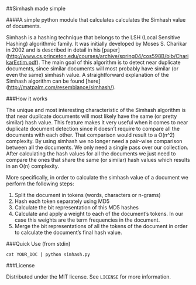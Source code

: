 ##Simhash made simple

####A simple python module that calculates calculates the Simhash value of documents.

Simhash is a hashing technique that belongs to the LSH (Local Sensitive Hashing) algorithmic family.
It was initially developed by Moses S. Charikar in 2002 and is described in detail in his [paper] (http://www.cs.princeton.edu/courses/archive/spring04/cos598B/bib/CharikarEstim.pdf).
The main goal of this algorithm is to detect near duplicate documents, since similar documents will most probably 
have similar (or even the same) simhash value.
A straightforward explanation of the Simhash algorithm can be found [here] (http://matpalm.com/resemblance/simhash/).

###How it works

The unique and most interesting characteristic of the Simhash algorithm is that near duplicate documents will most likely 
have the same (or pretty similar) hash value. This feature makes it very useful when it comes to near duplicate document detection 
since it doesn’t require to compare all the documents with each other. That comparison would result to a O(n^2) complexity.
By using simhash we no longer need a pair-wise comparison between all the documents. We only need a single pass over our collection. 
After calculating the hash values for all the documents we just need to compare the ones that share the same (or similar) hash values which results in an O(n) complexity.

More specifically, in order to calculate the simhash value of a document we perform the following steps:
1. Split the document in tokens (words, characters or n-grams)
2. Hash each token separately using MD5
3. Calculate the bit representation of this MD5 hashes
4. Calculate and apply a weight to each of the document’s tokens. In our case this weights are the term frequencies in the document.
5. Merge the bit representations of all the tokens of the document in order to calculate the document’s final hash value.

###Quick Use (from stdin)

`cat YOUR_DOC | python simhash.py`

###License

Distributed under the MIT license. See `LICENSE` for more information.

